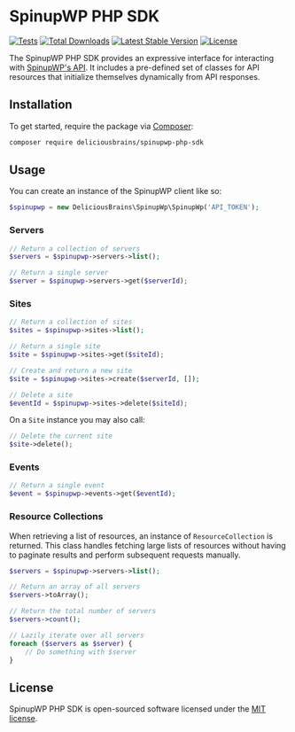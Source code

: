 # SpinupWP PHP SDK

[![Tests](https://github.com/deliciousbrains/spinupwp-php-sdk/actions/workflows/tests.yml/badge.svg?event=push)](https://github.com/deliciousbrains/spinupwp-php-sdk/actions/workflows/tests.yml)
[![Total Downloads](https://img.shields.io/packagist/dt/deliciousbrains/spinupwp-php-sdk)](https://packagist.org/packages/deliciousbrains/spinupwp-php-sdk)
[![Latest Stable Version](https://img.shields.io/packagist/v/deliciousbrains/spinupwp-php-sdk)](https://packagist.org/packages/deliciousbrains/spinupwp-php-sdk)
[![License](https://img.shields.io/packagist/l/deliciousbrains/spinupwp-php-sdk)](https://packagist.org/packages/deliciousbrains/spinupwp-php-sdk)

The SpinupWP PHP SDK provides an expressive interface for interacting with [SpinupWP's API](https://api.spinupwp.com). It includes a pre-defined set of classes for API resources that initialize themselves dynamically from API responses.

## Installation
To get started, require the package via [Composer](https://getcomposer.org):
```bash
composer require deliciousbrains/spinupwp-php-sdk
```

## Usage
You can create an instance of the SpinupWP client like so:
```php
$spinupwp = new DeliciousBrains\SpinupWp\SpinupWp('API_TOKEN');
```

### Servers
```php
// Return a collection of servers
$servers = $spinupwp->servers->list();

// Return a single server
$server = $spinupwp->servers->get($serverId);
```

### Sites
```php
// Return a collection of sites
$sites = $spinupwp->sites->list();

// Return a single site
$site = $spinupwp->sites->get($siteId);

// Create and return a new site 
$site = $spinupwp->sites->create($serverId, []);

// Delete a site
$eventId = $spinupwp->sites->delete($siteId);
```
On a `Site` instance you may also call:
```php
// Delete the current site
$site->delete();
````

### Events
```php
// Return a single event
$event = $spinupwp->events->get($eventId);
```

### Resource Collections
When retrieving a list of resources, an instance of `ResourceCollection` is returned. This class handles fetching large lists of resources without having to paginate results and perform subsequent requests manually.
```php
$servers = $spinupwp->servers->list();

// Return an array of all servers
$servers->toArray();

// Return the total number of servers
$servers->count();

// Lazily iterate over all servers
foreach ($servers as $server) {
    // Do something with $server
}
```

## License
SpinupWP PHP SDK is open-sourced software licensed under the [MIT license](https://opensource.org/licenses/MIT).